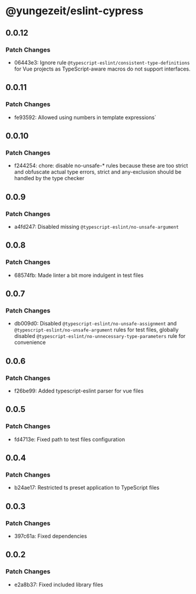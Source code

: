 # @yungezeit/eslint-cypress

## 0.0.12

### Patch Changes

- 06443e3: Ignore rule `@typescript-eslint/consistent-type-definitions` for Vue projects as TypeScript-aware macros do not support interfaces.

## 0.0.11

### Patch Changes

- fe93592: Allowed using numbers in template expressions`

## 0.0.10

### Patch Changes

- f244254: chore: disable no-unsafe-\* rules because these are too strict and obfuscate actual type errors, strict and any-exclusion should be handled by the type checker

## 0.0.9

### Patch Changes

- a4fd247: Disabled missing `@typescript-eslint/no-unsafe-argument`

## 0.0.8

### Patch Changes

- 68574fb: Made linter a bit more indulgent in test files

## 0.0.7

### Patch Changes

- db009d0: Disabled `@typescript-eslint/no-unsafe-assignment` and `@typescript-eslint/no-unsafe-argument` rules for test files, globally disabled `@typescript-eslint/no-unnecessary-type-parameters` rule for convenience

## 0.0.6

### Patch Changes

- f26be99: Added typescript-eslint parser for vue files

## 0.0.5

### Patch Changes

- fd4713e: Fixed path to test files configuration

## 0.0.4

### Patch Changes

- b24ae17: Restricted ts preset application to TypeScript files

## 0.0.3

### Patch Changes

- 397c61a: Fixed dependencies

## 0.0.2

### Patch Changes

- e2a8b37: Fixed included library files
